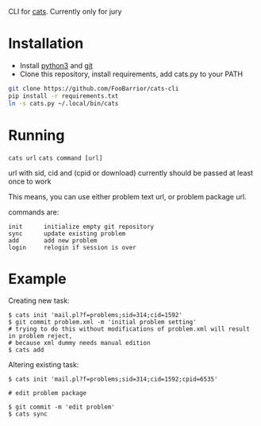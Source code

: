 CLI for [cats](http://imcs.dvfu.ru/cats). Currently only for jury

# Installation

- Install [python3](https://python.org) and [git](https://git-scm.com/)
- Clone this repository, install requirements, add cats.py to your PATH
```bash
git clone https://github.com/FooBarrior/cats-cli
pip install -r requirements.txt
ln -s cats.py ~/.local/bin/cats
```

# Running

`cats url`
`cats command [url]`

url with sid, cid and (cpid or download) currently should be passed at least once to work

This means, you can use either problem text url, or problem package url.

commands are:
```
init      initialize empty git repository
sync      update existing problem
add       add new problem
login     relogin if session is over
```

# Example

Creating new task:

```console
$ cats init 'mail.pl?f=problems;sid=314;cid=1592'
$ git commit problem.xml -m 'initial problem setting'
# trying to do this without modifications of problem.xml will result in problem reject,
# because xml dummy needs manual edition
$ cats add
```

Altering existing task:

```console
$ cats init 'mail.pl?f=problems;sid=314;cid=1592;cpid=6535'

# edit problem package

$ git commit -m 'edit problem'
$ cats sync
```
